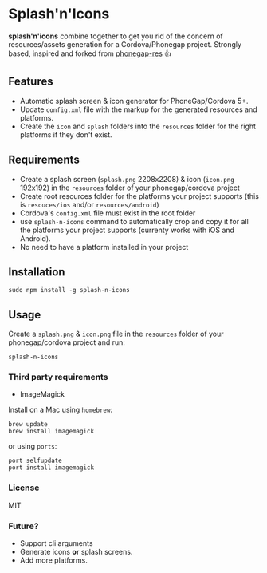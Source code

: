 # Splash'n'Icons

__splash'n'icons__ combine together to get you rid of the concern of resources/assets generation for a Cordova/Phonegap project.
Strongly based, inspired and forked from [phonegap-res](https://github.com/macdonaldr93/phonegap-res) :+1:

## Features
- Automatic splash screen & icon generator for PhoneGap/Cordova 5+.
- Update `config.xml` file with the markup for the generated resources and platforms.
- Create the `icon` and `splash` folders into the `resources` folder for the right platforms if they don't exist.

## Requirements
- Create a splash screen (`splash.png` 2208x2208) & icon (`icon.png` 192x192) in the `resources` folder of your phonegap/cordova project
- Create root resources folder for the platforms your project supports (this is `resouces/ios` and/or `resources/android`)
- Cordova's `config.xml` file must exist in the root folder
- use `splash-n-icons` command to automatically crop and copy it for all the platforms your project supports (currenty works with iOS and Android).
- No need to have a platform installed in your project


## Installation

    sudo npm install -g splash-n-icons

## Usage

Create a ```splash.png``` & ```icon.png``` file in the `resources` folder of your phonegap/cordova project and run:

    splash-n-icons

### Third party requirements

- ImageMagick

Install on a Mac using `homebrew`:

    brew update
    brew install imagemagick
or using `ports`:
	
	port selfupdate
	port install imagemagick
	
### License

MIT

### Future?
- Support cli arguments
- Generate icons __or__ splash screens.
- Add more platforms.
